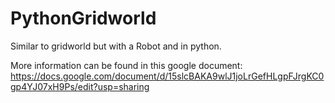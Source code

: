 # PythonGridworld
Similar to gridworld but with a Robot and in python.

More information can be found in this google document:
https://docs.google.com/document/d/15slcBAKA9wlJ1joLrGefHLgpFJrgKC0gp4YJ07xH9Ps/edit?usp=sharing
